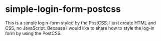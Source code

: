 # simple-login-form-postcss
This is a simple login-form styled by the PostCSS. I just create HTML and CSS, no JavaScript. Because i would like to share how to style the log-in form by using the PostCSS.
